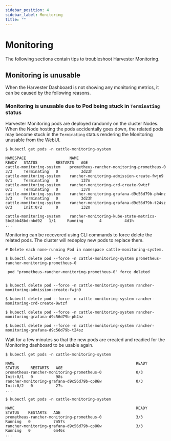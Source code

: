 ```yaml
---
sidebar_position: 4
sidebar_label: Monitoring
title: ""
---
```


# Monitoring

The following sections contain tips to troubleshoot Harvester Monitoring.

## Monitoring is unusable

When the Harvester Dashboard is not showing any monitoring metrics, it can be caused by the following reasons.

### Monitoring is unusable due to Pod being stuck in `Terminating` status

Harvester Monitoring pods are deployed randomly on the cluster Nodes. When the Node hosting the pods accidentally goes down, the related pods may become stuck in the `Terminating` status rendering the Monitoring unusable from the WebUI.

```shell
$ kubectl get pods -n cattle-monitoring-system

NAMESPACE                   NAME                                                     READY   STATUS        RESTARTS   AGE
cattle-monitoring-system    prometheus-rancher-monitoring-prometheus-0               3/3     Terminating   0          3d23h
cattle-monitoring-system    rancher-monitoring-admission-create-fwjn9                0/1     Terminating   0          137m
cattle-monitoring-system    rancher-monitoring-crd-create-9wtzf                      0/1     Terminating   0          137m
cattle-monitoring-system    rancher-monitoring-grafana-d9c56d79b-ph4nz               3/3     Terminating   0          3d23h
cattle-monitoring-system    rancher-monitoring-grafana-d9c56d79b-t24sz               0/3     Init:0/2      0          132m

cattle-monitoring-system    rancher-monitoring-kube-state-metrics-5bc8bb48bd-nbd92   1/1     Running       4          4d1h
...

```

Monitoring can be recovered using CLI commands to force delete the related pods. The cluster will redeploy new pods to replace them.

```shell
# Delete each none-running Pod in namespace cattle-monitoring-system.

$ kubectl delete pod --force -n cattle-monitoring-system prometheus-rancher-monitoring-prometheus-0

 pod "prometheus-rancher-monitoring-prometheus-0" force deleted


$ kubectl delete pod --force -n cattle-monitoring-system rancher-monitoring-admission-create-fwjn9

$ kubectl delete pod --force -n cattle-monitoring-system rancher-monitoring-crd-create-9wtzf

$ kubectl delete pod --force -n cattle-monitoring-system rancher-monitoring-grafana-d9c56d79b-ph4nz 

$ kubectl delete pod --force -n cattle-monitoring-system rancher-monitoring-grafana-d9c56d79b-t24sz
```

Wait for a few minutes so that the new pods are created and readied for the Monitoring dashboard to be usable again.

```
$ kubectl get pods -n cattle-monitoring-system 

NAME                                                     READY   STATUS     RESTARTS   AGE
prometheus-rancher-monitoring-prometheus-0               0/3     Init:0/1   0          98s
rancher-monitoring-grafana-d9c56d79b-cp86w               0/3     Init:0/2   0          27s
...

$ kubectl get pods -n cattle-monitoring-system 

NAME                                                     READY   STATUS    RESTARTS   AGE
prometheus-rancher-monitoring-prometheus-0               3/3     Running   0          7m57s
rancher-monitoring-grafana-d9c56d79b-cp86w               3/3     Running   0          6m46s
...

```

